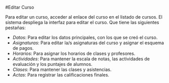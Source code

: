 #Editar Curso

Para editar un curso, acceder al enlace del curso en el listado de cursos.
El sistema despliega la interfaz para editar el curso. Que tiene las siguientes pestañas:

- *Datos*: Para editar los datos principales, con los que se creó el curso.
- *Asignaturas*: Para editar la/s asignaturas del curso y asignar el esquema de pagos.
- *Horarios*: Para asignar los horarios de clases y profesores.
- *Actividades*: Para mantener la escala de notas, las actividades de evaluación y los puntajes de alumnos.
- *Clases*: Para mantener las clases y asistencias.
- *Actas*: Para registrar las calificaciones finales.

